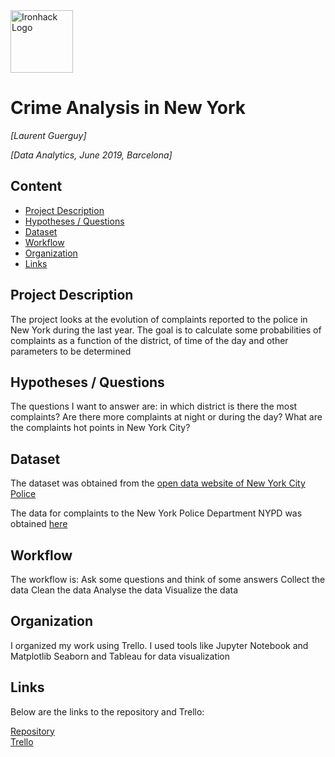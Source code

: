 <img src="https://bit.ly/2VnXWr2" alt="Ironhack Logo" width="100"/>

# Crime Analysis in New York
*[Laurent Guerguy]*

*[Data Analytics, June 2019, Barcelona]*

## Content
- [Project Description](#project-description)
- [Hypotheses / Questions](#hypotheses-/-questions)
- [Dataset](#dataset)
- [Workflow](#workflow)
- [Organization](#organization)
- [Links](#links)

<a name="project-description"></a>

## Project Description

The project looks at the evolution of complaints reported to the police in New York during the last year.
The goal is to calculate some probabilities of complaints as a function of the district, of time of the day and other parameters to be determined


<a name="hypotheses-/-questions"></a>

## Hypotheses / Questions

The questions I want to answer are:
in which district is there the most complaints?
Are there more complaints at night or during the day?
What are the complaints hot points in New York City?


<a name="dataset"></a>

## Dataset

The dataset was obtained from the [open data website of New York City Police](https://www1.nyc.gov/site/nypd/stats/crime-statistics/citywide-crime-stats.page) 

The data for complaints to the New York Police Department NYPD was obtained [here](https://data.cityofnewyork.us/Public-Safety/NYPD-Complaint-Data-Current-YTD/5uac-w243) 


<a name="workflow"></a>

## Workflow

The workflow is:
Ask some questions and think of some answers
Collect the data
Clean the data
Analyse the data
Visualize the data
<a name="organization"></a>


## Organization

I organized my work using Trello.
I used tools like Jupyter Notebook and Matplotlib Seaborn and Tableau for data visualization


<a name="links"></a>

## Links

Below are the links to the repository and Trello:

[Repository](https://github.com/laurent-guerguy/Project-Week-5-Your-Own-Project/tree/master/your-project)  
[Trello](https://trello.com/b/MqCEHyYx/project-4-complaints-new-york)  
